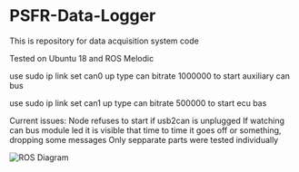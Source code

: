 # PSFR-Data-Logger
This is repository for data acquisition system code 

Tested on Ubuntu 18 and ROS Melodic

use sudo ip link set can0 up type can bitrate 1000000 to start auxiliary can bus

use sudo ip link set can1 up type can bitrate 500000 to start ecu bas

Current issues:
Node refuses to start if usb2can is unplugged
If watching can bus module led it is visible that time to time it goes off or something, dropping some messages
Only sepparate parts were tested individually

![ROS Diagram](https://sites.psu.edu/ferg/files/2019/12/Screenshot-from-2019-12-02-14-55-59-e1575316765505-768x418.png)
